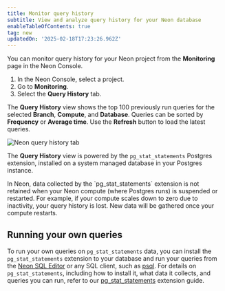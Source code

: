 ```yaml
---
title: Monitor query history
subtitle: View and analyze query history for your Neon database
enableTableOfContents: true
tag: new
updatedOn: '2025-02-18T17:23:26.962Z'
---
```


You can monitor query history for your Neon project from the **Monitoring** page in the Neon Console.

1. In the Neon Console, select a project.
2. Go to **Monitoring**.
3. Select the **Query History** tab.

The **Query History** view shows the top 100 previously run queries for the selected **Branch**, **Compute**, and **Database**. Queries can be sorted by **Frequency** or **Average time**. Use the **Refresh** button to load the latest queries.

![Neon query history tab](/docs/introduction/query_history.png)

The **Query History** view is powered by the `pg_stat_statements` Postgres extension, installed on a system managed database in your Postgres instance.

<Admonition type="note" title="query history retention">
In Neon, data collected by the `pg_stat_statements` extension is not retained when your Neon compute (where Postgres runs) is suspended or restarted. For example, if your compute scales down to zero due to inactivity, your query history is lost. New data will be gathered once your compute restarts.
</Admonition>

## Running your own queries

To run your own queries on `pg_stat_statements` data, you can install the `pg_stat_statements` extension to your database and run your queries from the [Neon SQL Editor](/docs/get-started-with-neon/query-with-neon-sql-editor) or any SQL client, such as [psql](/docs/connect/query-with-psql-editor). For details on `pg_stat_statements`, including how to install it, what data it collects, and queries you can run, refer to our [pg_stat_statements](/docs/extensions/pg_stat_statements) extension guide.
